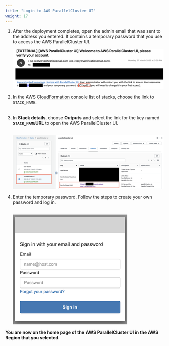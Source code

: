 ```yaml
---
title: "Login to AWS ParallelCluster UI"
weight: 17
---
```


1. After the deployment completes, open the admin email that was sent to the address you entered. It contains a temporary password that you use to access the AWS ParallelCluster UI.

    ![AWS Parallel Cluster UI Password Email](/static/images/0-pclusterui-pw.png)

2. In the AWS [CloudFormation](https://us-east-2.console.aws.amazon.com/cloudformation/home?region=us-east-2#/stacks/outputs?filteringText=&filteringStatus=active&viewNested=true&stackId=arn%3Aaws%3Acloudformation%3Aus-east-2%3A905784713722%3Astack%2Fparallelcluster-ui%2F7b3c8e20-d566-11ed-928b-0a74b6c1dd44) console list of stacks, choose the link to `STACK_NAME`.<br><br>

3. In **Stack details**, choose **Outputs** and select the link for the key named **`STACK_NAME`URL** to open the AWS ParallelCluster UI.<br><br>
    
    ![AWS Parallel Cluster UI URL](/static/images/0-pclusterui-url.png)

4. Enter the temporary password. Follow the steps to create your own password and log in.<br><br>

    ![AWS Parallel Cluster UI Login](/static/images/0-pclusterui-login.png)

**You are now on the home page of the AWS ParallelCluster UI in the AWS Region that you selected.**
